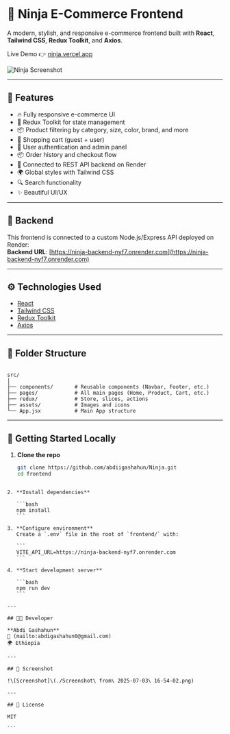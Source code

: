 
# 🛒 Ninja E-Commerce Frontend

A modern, stylish, and responsive e-commerce frontend built with **React**, **Tailwind CSS**, **Redux Toolkit**, and **Axios**.

Live Demo 👉 [ninja.vercel.app](https://ninja-h5id-6b5626y6e-abdis-projects-b21e8f4f.vercel.app/)

![Ninja Screenshot](./Screenshot.png)

---

## 🚀 Features

- 🔥 Fully responsive e-commerce UI
- 🎯 Redux Toolkit for state management
- 📦 Product filtering by category, size, color, brand, and more
- 🛒 Shopping cart (guest + user)
- 👤 User authentication and admin panel
- 📦 Order history and checkout flow
- 📡 Connected to REST API backend on Render
- 🌍 Global styles with Tailwind CSS
- 🔍 Search functionality
- ✨ Beautiful UI/UX

---

## 🔗 Backend

This frontend is connected to a custom Node.js/Express API deployed on Render:  
**Backend URL**: [https://ninja-backend-nyf7.onrender.com](https://ninja-backend-nyf7.onrender.com)

---

## ⚙️ Technologies Used

- [React](https://reactjs.org/)
- [Tailwind CSS](https://tailwindcss.com/)
- [Redux Toolkit](https://redux-toolkit.js.org/)
- [Axios](https://axios-http.com/)

---

## 📁 Folder Structure

```

src/
│
├── components/       # Reusable components (Navbar, Footer, etc.)
├── pages/            # All main pages (Home, Product, Cart, etc.)
├── redux/            # Store, slices, actions
├── assets/           # Images and icons
└── App.jsx           # Main App structure

````

---

## 🧪 Getting Started Locally

1. **Clone the repo**
   ```bash
   git clone https://github.com/abdiigashahun/Ninja.git
   cd frontend
````

2. **Install dependencies**

   ```bash
   npm install
   ```

3. **Configure environment**
   Create a `.env` file in the root of `frontend/` with:

   ```
   VITE_API_URL=https://ninja-backend-nyf7.onrender.com
   ```

4. **Start development server**

   ```bash
   npm run dev
   ```

---

## 👨‍💻 Developer

**Abdi Gashahun**
📧 (mailto:abdigashahun0@gmail.com)
🌍 Ethiopia

---

## 📸 Screenshot

!\[Screenshot]\(./Screenshot\ from\ 2025-07-03\ 16-54-02.png)

---

## 📄 License

MIT

```



